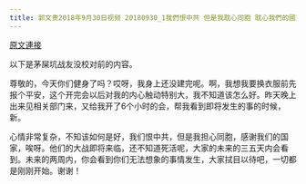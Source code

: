 ```yaml
---
title: 郭文贵2018年9月30日视频 20180930_1我們恨中共 但是我耽心同胞 耽心我們的國家 他們的大難即將來臨 還不知道死活呢
---
```


[原文連接](https://gnews.org/ThreadView/53478299)

以下是茅屎坑战友没校对前的内容。

  尊敬的，今天你们健身了吗？哎呀，我身上还没建完呢。啊，我想我要换衣服前先报个平安，这个开完会以后对我的内心触动特别大，我不知道该怎么好。昨天晚上出来见相关部门来，又给我开了6个小时的会，帮我看到即将发生的事的时候，新。

  心情非常复杂，不知该如何是好，我们恨中共，但是我担心同胞，感谢我们的国家，唉呀。他们的大战即将来临，还不知道死活呢，大家的未来的三五天内会看到。未来的两周内，你会看到你们无法想象的事情发生，大家拭目以待吧，一切都是刚刚开始。谢谢！
